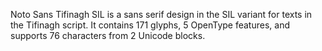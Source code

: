 Noto Sans Tifinagh SIL is a sans serif design in the SIL variant for texts in the Tifinagh script. It contains 171 glyphs, 5 OpenType features, and supports 76 characters from 2 Unicode blocks.